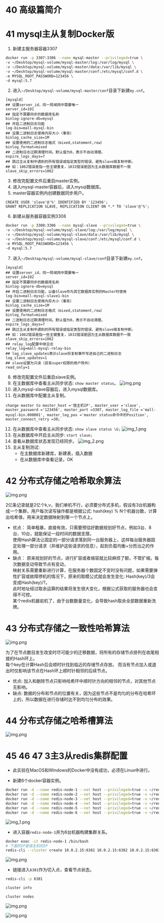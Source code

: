 # 40 高级篇简介

# 41 mysql主从复制Docker版

1. 新建主服务器容器3307

```Bash
docker run -p 3307:3306 --name mysql-master --privileged=true \
-v ~/Desktop/mysql-volume/mysql-master/log:/var/log/mysql \
-v ~/Desktop/mysql-volume/mysql-master/data:/var/lib/mysql \
-v ~/Desktop/mysql-volume/mysql-master/conf:/etc/mysql/conf.d \
-e MYSQL_ROOT_PASSWORD=123456 \
-d mysql:5.7
```

2. 进入`~/Desktop/mysql-volume/mysql-master/conf`目录下新建`my.cnf`。

```properties
[mysqld]
## 设置server_id，同一局域网中需要唯一
server_id=101
## 指定不需要同步的数据库名称
binlog-ignore-db=mysql
## 开启二进制日志功能
log-bin=mall-mysql-bin
## 设置二进制日志使用内存大小（事务）
binlog_cache_size=1M
## 设置使用的二进制日志格式（mixed,statement,row）
binlog_format=mixed
## 二进制日志过期清理时间。默认值为0，表示不自动清理。
expire_logs_days=7
## 跳过主从复制中遇到的所有错误或指定类型的错误，避免slave端复制中断。
## 如：1062错误是指一些主键重复，1032错误是因为主从数据库数据不一致
slave_skip_errors=1062
```

3. 修改完配置文件后重启master实例。
4. 进入mysql-master容器后，进入mysql数据库。
5. master容器实例内创建数据同步用户。

```mysql
CREATE USER 'slave'@'%' IDENTIFIED BY '123456';
GRANT REPLICATION SLAVE, REPLICATION CLIENT ON *.* TO 'slave'@'%';
```

6. 新建从服务器容器实例3308

```Bash
docker run -p 3308:3306 --name mysql-slave --privileged=true \
-v ~/Desktop/mysql-volume/mysql-slave/log:/var/log/mysql \
-v ~/Desktop/mysql-volume/mysql-slave/data:/var/lib/mysql \
-v ~/Desktop/mysql-volume/mysql-slave/conf:/etc/mysql/conf.d \
-e MYSQL_ROOT_PASSWORD=123456 \
-d mysql:5.7
```

7. 进入`~/Desktop/mysql-volume/mysql-slave/conf`目录下新建`my.cnf`。

```properties
[mysqld]
## 设置server_id，同一局域网中需要唯一
server_id=102
## 指定不需要同步的数据库名称
binlog-ignore-db=mysql
## 开启二进制日志功能，以备Slave作为其它数据库实例的Master时使用
log-bin=mall-mysql-slave1-bin
## 设置二进制日志使用内存大小（事务）
binlog_cache_size=1M
## 设置使用的二进制日志格式（mixed,statement,row）
binlog_format=mixed
## 二进制日志过期清理时间。默认值为0，表示不自动清理。
expire_logs_days=7
## 跳过主从复制中遇到的所有错误或指定类型的错误，避免slave端复制中断。
## 如：1062错误是指一些主键重复，1032错误是因为主从数据库数据不一致
slave_skip_errors=1062
## relay_log配置中继日志
relay_log=mall-mysql-relay-bin
## log_slave_updates表示slave将复制事件写进自己的二进制日志
log_slave_updates=1
## slave设置为只读（具有super权限的用户除外）
read_only=1
```

8. 修改完配置文件后重启slave实例。
9. 在主数据库中查看主从同步状态: `show master status`。
   ![img.png](images/41_a_show_master_status.png)
10. 进入mysql-slave容器后，进入mysql数据库。
11. 在从数据库中配置主从复制。

```mysql
change master to master_host ='宿主机IP', master_user ='slave', master_password ='123456', master_port =3307, master_log_file ='mall-mysql-bin.000001', master_log_pos ='master status命令中的Position', master_connect_retry =30;
```

12. 在从数据库中查看主从同步状态: `show slave status \G;`
    ![img_1.png](images/41_b_show_slave_status_before.png)
13. 在从数据库中开启主从同步: `start slave;`
14. 查看从数据库状态发现已经同步。
    ![img_2.png](images/41_c_show_slave_status_after.png)
15. 主从复制测试:
    - 在主数据库新建库，新建表，插入数据
    - 在从数据库中查看记录，OK

# 42 分布式存储之哈希取余算法

![img.png](images/42_hash_modulo.png)

2亿条记录就是2亿个k,v，我们单机不行，必须要分布式多机，假设有3台机器构成一个集群，用户每次读写操作都是根据公式:
hash(key) % N个机器台数，计算出哈希值，用来决定数据映射到哪一个节点上。

- 优点：
  简单粗暴，直接有效，只需要预估好数据规划好节点，例如3台、8台、10台，就能保证一段时间的数据支撑。  
  使用Hash算法让固定的一部分请求落到同一台服务器上，这样每台服务器固定处理一部分请求（并维护这些请求的信息），起到负载均衡+分而治之的作用。
- 缺点：
  原来规划好的节点，进行扩容或者缩容就比较麻烦了额，不管扩缩，每次数据变动导致节点有变动，  
  映射关系需要重新进行计算，在服务器个数固定不变时没有问题，如果需要弹性扩容或故障停机的情况下，原来的取模公式就会发生变化:
  Hash(key)/3会变成Hash(key)/?。  
  此时地址经过取余运算的结果将发生很大变化，根据公式获取的服务器也会变得不可控。  
  某个redis机器宕机了，由于台数数量变化，会导致hash取余全部数据重新洗牌。

# 43 分布式存储之一致性哈希算法

![img.png](images/43_consistent_hashing_algorithm.png)

为了在节点数目发生改变时尽可能少的迁移数据，将所有的存储节点排列在收尾相接的Hash环上。  
每个key在计算Hash后会顺时针找到临近的存储节点存放。 而当有节点加入或退出时仅影响该节点在Hash环上顺时针相邻的后续节点。

- 优点:
  加入和删除节点只影响哈希环中顺时针方向的相邻的节点，对其他节点无影响。
- 缺点:
  数据的分布和节点的位置有关，因为这些节点不是均匀的分布在哈希环上的，所以数据在进行存储时达不到均匀分布的效果。

# 44 分布式存储之哈希槽算法

![img.png](images/44_hash_slot_algorithm.png)

# 45 46 47 3主3从redis集群配置

* 此实验在MacOS和Windows的Docker中没有成功，必须在Linux中进行。

- 新建6个docker容器实例。

```bash
docker run -d --name redis-node-1 --net host --privileged=true -v ~/redis-volume/redis-node-1:/data redis:6.0.8 --cluster-enabled yes --appendonly yes --port 6381
docker run -d --name redis-node-2 --net host --privileged=true -v ~/redis-volume/redis-node-2:/data redis:6.0.8 --cluster-enabled yes --appendonly yes --port 6382
docker run -d --name redis-node-3 --net host --privileged=true -v ~/redis-volume/redis-node-3:/data redis:6.0.8 --cluster-enabled yes --appendonly yes --port 6383
docker run -d --name redis-node-4 --net host --privileged=true -v ~/redis-volume/redis-node-4:/data redis:6.0.8 --cluster-enabled yes --appendonly yes --port 6384
docker run -d --name redis-node-5 --net host --privileged=true -v ~/redis-volume/redis-node-5:/data redis:6.0.8 --cluster-enabled yes --appendonly yes --port 6385
docker run -d --name redis-node-6 --net host --privileged=true -v ~/redis-volume/redis-node-6:/data redis:6.0.8 --cluster-enabled yes --appendonly yes --port 6386
```

![img_1.png](images/45_redis_cluster_command.png)

- 进入容器`redis-node-1`并为6台机器构建集群关系。

```bash
docker exec -it redis-node-1 /bin/bash
# 下面的IP是宿主机的IP
redis-cli --cluster create 10.0.2.15:6381 10.0.2.15:6382 10.0.2.15:6383 10.0.2.15:6384 10.0.2.15:6385 10.0.2.15:6386 --cluster-replicas 1
```

![img.png](images/46_a_redis_cli_cluster.png)

- 链接进入`6381`作为切入点，查看节点状态。

```bash
redis-cli -p 6381

cluster info

cluster nodes
```

![img.png](images/46_b_cluster_info_nodes.png)

![img.png](images/46_c_redis_cluster_3m_3s.png)





